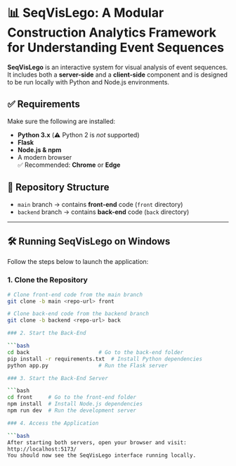# 📊 SeqVisLego:  A Modular Construction Analytics Framework for Understanding Event Sequences

**SeqVisLego** is an interactive system for visual analysis of event sequences. It includes both a **server-side** and a **client-side** component and is designed to be run locally with Python and Node.js environments.

## ✅ Requirements

Make sure the following are installed:

- **Python 3.x** (⚠️ Python 2 is *not* supported)
- **Flask**
- **Node.js & npm**
- A modern browser  
  ✅ Recommended: **Chrome** or **Edge**

## 📁 Repository Structure

- `main` branch → contains **front-end** code (`front` directory)
- `backend` branch → contains **back-end** code (`back` directory)

---

## 🛠️ Running SeqVisLego on Windows

Follow the steps below to launch the application:

### 1. Clone the Repository

```bash
# Clone front-end code from the main branch
git clone -b main <repo-url> front

# Clone back-end code from the backend branch
git clone -b backend <repo-url> back

### 2. Start the Back-End

```bash
cd back                      # Go to the back-end folder
pip install -r requirements.txt  # Install Python dependencies
python app.py                # Run the Flask server

### 3. Start the Back-End Server

```bash
cd front     # Go to the front-end folder
npm install  # Install Node.js dependencies
npm run dev  # Run the development server

### 4. Access the Application

```bash
After starting both servers, open your browser and visit:
http://localhost:5173/
You should now see the SeqVisLego interface running locally.
